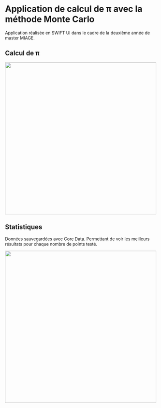 # Application de calcul de π avec la méthode Monte Carlo

Application réalisée en SWIFT UI dans le cadre de la deuxième année de master MIAGE.

## Calcul de π
<img src="https://github.com/RemsGIT/miage-m2-swift-montecarlo/assets/41156786/d46b701d-3c44-40ba-922a-5a25a0401945" height="500">

## Statistiques

Données sauvegardées avec Core Data. Permettant de voir les meilleurs résultats pour chaque nombre de points testé. 

<img src="https://github.com/RemsGIT/miage-m2-swift-montecarlo/assets/41156786/289eec40-0357-4e41-bfeb-504322b99b07" height="500">
